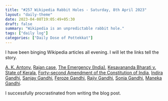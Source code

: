 ```yaml
---
title: "#257 Wikipedia Rabbit Holes - Saturday, 8th April 2023"
layout: "daily-theme"
date: 2023-04-08T19:05:49+05:30
draft: false
summary: "Wikipedia is an unpredictable rabbit hole."
tags: ["daily log"]
categories: ["Daily Dose of Pottekkat"]
---
```


I have been binging Wikipedia articles all evening. I will let the links tell the story.

[A. K. Antony](https://en.wikipedia.org/wiki/A._K._Antony), [Rajan case](https://en.wikipedia.org/wiki/Rajan_case), [The Emergency (India)](https://en.wikipedia.org/wiki/The_Emergency_(India)), [Kesavananda Bharati v. State of Kerala](https://en.wikipedia.org/wiki/Kesavananda_Bharati_v._State_of_Kerala), [Forty-second Amendment of the Constitution of India](https://en.wikipedia.org/wiki/Forty-second_Amendment_of_the_Constitution_of_India), [Indira Gandhi](https://en.wikipedia.org/wiki/Indira_Gandhi), [Sanjay Gandhi](https://en.wikipedia.org/wiki/Sanjay_Gandhi), [Feroze Gandhi](https://en.wikipedia.org/wiki/Feroze_Gandhi), [Rajiv Gandhi](https://en.wikipedia.org/wiki/Rajiv_Gandhi), [Sonia Gandhi](https://en.wikipedia.org/wiki/Sonia_Gandhi), [Maneka Gandhi](https://en.wikipedia.org/wiki/Maneka_Gandhi).

I successfully procrastinated from writing the blog post.
